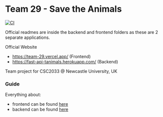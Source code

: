 # Team 29 - Save the Animals
[![CI](https://github.com/javusScriptus/team-29/actions/workflows/ci.yml/badge.svg)](https://github.com/javusScriptus/team-29/actions/workflows/ci.yml)

Official readmes are inside the backend and frontend folders as these are 2 separate applications.

Official Website
- https://team-29.vercel.app/ (Frontend)
- https://fast-api-tanimals.herokuapp.com/ (Backend)

Team project for CSC2033 @ Newcastle University, UK

### Guide
Everything about:
- frontend can be found [here](./frontend/README.md)
- backend can be found [here](./backend/README.md)
